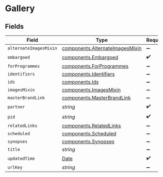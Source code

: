 # Gallery


## Fields

| Field                                                                                         | Type                                                                                          | Required                                                                                      | Description                                                                                   |
| --------------------------------------------------------------------------------------------- | --------------------------------------------------------------------------------------------- | --------------------------------------------------------------------------------------------- | --------------------------------------------------------------------------------------------- |
| `alternateImagesMixin`                                                                        | [components.AlternateImagesMixin](../../models/components/alternateimagesmixin.md)            | :heavy_minus_sign:                                                                            | N/A                                                                                           |
| `embargoed`                                                                                   | [components.Embargoed](../../models/components/embargoed.md)                                  | :heavy_check_mark:                                                                            | N/A                                                                                           |
| `forProgrammes`                                                                               | [components.ForProgrammes](../../models/components/forprogrammes.md)                          | :heavy_minus_sign:                                                                            | N/A                                                                                           |
| `identifiers`                                                                                 | [components.Identifiers](../../models/components/identifiers.md)                              | :heavy_minus_sign:                                                                            | N/A                                                                                           |
| `ids`                                                                                         | [components.Ids](../../models/components/ids.md)                                              | :heavy_minus_sign:                                                                            | N/A                                                                                           |
| `imagesMixin`                                                                                 | [components.ImagesMixin](../../models/components/imagesmixin.md)                              | :heavy_minus_sign:                                                                            | N/A                                                                                           |
| `masterBrandLink`                                                                             | [components.MasterBrandLink](../../models/components/masterbrandlink.md)                      | :heavy_minus_sign:                                                                            | N/A                                                                                           |
| `partner`                                                                                     | *string*                                                                                      | :heavy_check_mark:                                                                            | N/A                                                                                           |
| `pid`                                                                                         | *string*                                                                                      | :heavy_check_mark:                                                                            | N/A                                                                                           |
| `relatedLinks`                                                                                | [components.RelatedLinks](../../models/components/relatedlinks.md)                            | :heavy_minus_sign:                                                                            | N/A                                                                                           |
| `scheduled`                                                                                   | [components.Scheduled](../../models/components/scheduled.md)                                  | :heavy_minus_sign:                                                                            | N/A                                                                                           |
| `synopses`                                                                                    | [components.Synopses](../../models/components/synopses.md)                                    | :heavy_minus_sign:                                                                            | N/A                                                                                           |
| `title`                                                                                       | *string*                                                                                      | :heavy_minus_sign:                                                                            | N/A                                                                                           |
| `updatedTime`                                                                                 | [Date](https://developer.mozilla.org/en-US/docs/Web/JavaScript/Reference/Global_Objects/Date) | :heavy_check_mark:                                                                            | N/A                                                                                           |
| `urlKey`                                                                                      | *string*                                                                                      | :heavy_minus_sign:                                                                            | N/A                                                                                           |